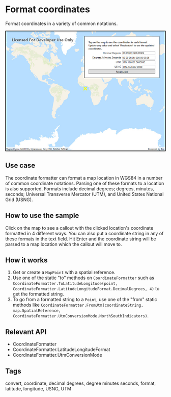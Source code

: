 # Format coordinates

Format coordinates in a variety of common notations.

![Images of format coordinates](FormatCoordinates.jpg)

## Use case

The coordinate formatter can format a map location in WGS84 in a number of common coordinate notations. Parsing one of these formats to a location is also supported. Formats include decimal degrees; degrees, minutes, seconds; Universal Transverse Mercator (UTM), and United States National Grid (USNG).

## How to use the sample

Click on the map to see a callout with the clicked location's coordinate formatted in 4 different ways. You can also put a coordinate string in any of these formats in the text field. Hit Enter and the coordinate string will be parsed to a map location which the callout will move to.

## How it works

1. Get or create a `MapPoint` with a spatial reference.
2. Use one of the static "to" methods on `CoordinateFormatter` such as `CoordinateFormatter.ToLatitudeLongitude(point, CoordinateFormatter.LatitudeLongitudeFormat.DecimalDegrees, 4)` to get the formatted string.
3. To go from a formatted string to a `Point`, use one of the "from" static methods like `CoordinateFormatter.FromUtm(coordinateString, map.SpatialReference, CoordinateFormatter.UtmConversionMode.NorthSouthIndicators)`.

## Relevant API

* CoordinateFormatter
* CoordinateFormatter.LatitudeLongitudeFormat
* CoordinateFormatter.UtmConversionMode

## Tags

convert, coordinate, decimal degrees, degree minutes seconds, format, latitude, longitude, USNG, UTM
